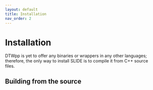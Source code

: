 ```yaml
---
layout: default
title: Installation
nav_order: 2
---
```


# Installation

DTWpp is yet to offer any binaries or wrappers in any other languages; therefore, the only way to install SLIDE is to compile it from C++ source files. 

## Building from the source
